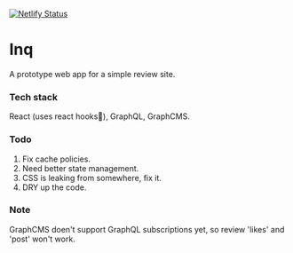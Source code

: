 [![Netlify Status](https://api.netlify.com/api/v1/badges/adb3887e-4a9f-48c9-b25f-f65ebdfeb2bc/deploy-status)](https://app.netlify.com/sites/inq/deploys)

# Inq

A prototype web app for a simple review site. 

### Tech stack

React (uses react hooks🥳), GraphQL, GraphCMS.

### Todo

1. Fix cache policies.
2. Need better state management.
3. CSS is leaking from somewhere, fix it.
4. DRY up the code.

### Note

GraphCMS doen't support GraphQL subscriptions yet, so review 'likes' and 'post' won't work.
